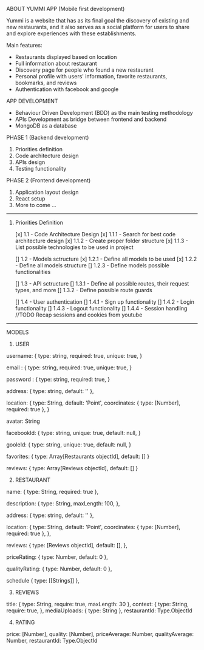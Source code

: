 ABOUT YUMMI APP (Mobile first development)

Yummi is a website that has as its final goal the discovery of existing and new restaurants, and it also serves as a social platform for users to share and explore experiences with these establishments.

Main features:

- Restaurants displayed based on location
- Full information about restaurant
- Discovery page for people who found a new restaurant
- Personal profile with users' information, favorite restaurants, bookmarks, and reviews
- Authentication with facebook and google

APP DEVELOPMENT

- Behaviour Driven Development (BDD) as the main testing methodology
- APIs Development as bridge between frontend and backend
- MongoDB as a database

PHASE 1 (Backend development)

1. Priorities definition
2. Code architecture design
3. APIs design
4. Testing functionality

PHASE 2 (Frontend development)

1. Application layout design
2. React setup
3. More to come ...

---

1. Priorities Definition

   [x] 1.1 - Code Architecture Design
   [x] 1.1.1 - Search for best code architecture design
   [x] 1.1.2 - Create proper folder structure
   [x] 1.1.3 - List possible technologies to be used in project

   [] 1.2 - Models sctructure
   [x] 1.2.1 - Define all models to be used
   [x] 1.2.2 - Define all models structure
   [] 1.2.3 - Define models possible functionalities

   [] 1.3 - API sctructure
   [] 1.3.1 - Define all possible routes, their request types, and more
   [] 1.3.2 - Define possible route guards

   [] 1.4 - User authentication
   [] 1.4.1 - Sign up functionality
   [] 1.4.2 - Login functionality
   [] 1.4.3 - Logout functionality
   [] 1.4.4 - Session handling //TODO Recap sessions and cookies from youtube

---

MODELS

1. USER

username: {
type: string,
required: true,
unique: true,
}

email : {
type: string,
required: true,
unique: true,
}

password : {
type: string,
required: true,
}

address: {
type: string,
default: ''
},

location:
{
type: String,
default: 'Point',
coordinates: {
type: [Number],
required: true
},
}

avatar: String

facebookId: {
type: string,
unique: true,
default: null,
}

gooleId: {
type: string,
unique: true,
default: null,
}

favorites: {
type: Array[Restaurants objectId],
default: []
}

reviews: {
type: Array[Reviews objectId],
default: []
}

2. RESTAURANT

name: {
type: String,
required: true
},

description: {
type: String,
maxLength: 100,
},

address: {
type: string,
default: ''
},

location:
{
type: String,
default: 'Point',
coordinates: {
type: [Number],
required: true
},
},

reviews: {
type: [Reviews objectId],
default: [],
},

priceRating: {
type: Number,
default: 0
},

qualityRating: {
type: Number,
default: 0
},

schedule {
type: [[Strings]]
},

3. REVIEWS

title: {
type: String,
require: true,
maxLength: 30
},
context: {
type: String,
require: true,
},
mediaUploads: {
type: String
},
restaurantId: Type.ObjectId

4. RATING

price: [Number],
quality: [Number],
priceAverage: Number,
qualityAverage: Number,
restaurantId: Type.ObjectId
